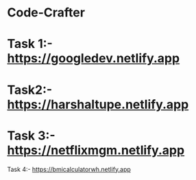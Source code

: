 # Code-Crafter
# Task 1:- https://googledev.netlify.app 
# Task2:- https://harshaltupe.netlify.app 
# Task 3:- https://netflixmgm.netlify.app 
Task 4:- https://bmicalculatorwh.netlify.app
